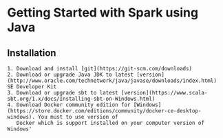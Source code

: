 # Getting Started with Spark using Java

## Installation
  
    1. Download and install [git](https://git-scm.com/downloads)
    2. Download or upgrade Java JDK to latest [version](http://www.oracle.com/technetwork/java/javase/downloads/index.html) SE Developer Kit
    3. Download or upgrade sbt to latest [version](https://www.scala-sbt.org/1.x/docs/Installing-sbt-on-Windows.html)
    4. Download Docker community edition for [Windows](https://store.docker.com/editions/community/docker-ce-desktop-windows). You must to use version of
       Docker which is support installed on your computer version of Windows' 
    
      